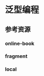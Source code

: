 # 泛型编程

<!--ts-->


<!-- Created by https://github.com/ekalinin/github-markdown-toc -->
<!-- Added by: kuanhsiaokuo, at: Sun Jul 10 18:30:08 CST 2022 -->

<!--te-->

## 参考资源

### online-book

### fragment

### local